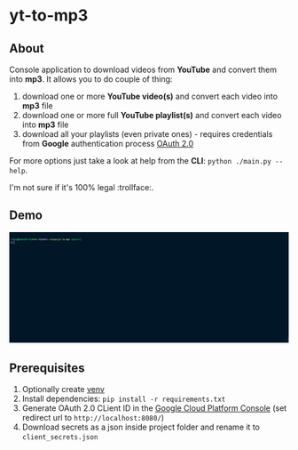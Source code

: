 # yt-to-mp3

## About

Console application to download videos from __YouTube__ and convert them into __mp3__. It allows you to do couple of thing:

1.  download one or more __YouTube video(s)__ and convert each video into __mp3__ file
2.  download one or more full __YouTube playlist(s)__ and convert each video into __mp3__ file
3.  download all your playlists (even private ones) - requires credentials from __Google__ authentication process [OAuth 2.0](https://developers.google.com/identity/protocols/oauth2)

For more options just take a look at help from the __CLI__: `python ./main.py --help`.

I'm not sure if it's 100% legal :trollface:.

## Demo

![Videos and Playlists](demos/demo_videos_playlists.gif)

## Prerequisites

1.  Optionally create [venv](https://docs.python.org/3/library/venv.html) 
2.  Install dependencies: `pip install -r requirements.txt`
3.  Generate OAuth 2.0 CLient ID in the [Google Cloud Platform Console](https://support.google.com/cloud/answer/6158849?hl=en) (set redirect url to `http://localhost:8080/`)
4.  Download secrets as a json inside project folder and rename it to `client_secrets.json`
